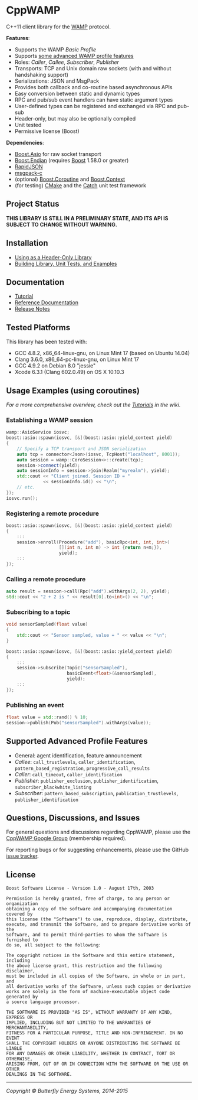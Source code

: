 CppWAMP
=======

C++11 client library for the [WAMP][wamp] protocol.

**Features**:

- Supports the WAMP _Basic Profile_
- Supports [some advanced WAMP profile features](#advanced)
- Roles: _Caller_, _Callee_, _Subscriber_, _Publisher_
- Transports: TCP and Unix domain raw sockets (with and without handshaking support)
- Serializations: JSON and MsgPack
- Provides both callback and co-routine based asynchronous APIs
- Easy conversion between static and dynamic types
- RPC and pub/sub event handlers can have static argument types
- User-defined types can be registered and exchanged via RPC and pub-sub
- Header-only, but may also be optionally compiled
- Unit tested
- Permissive license (Boost)

**Dependencies**:

- [Boost.Asio][boost-asio] for raw socket transport
- [Boost.Endian][boost-endian] (requires [Boost][boost] 1.58.0 or greater)
- [RapidJSON][rapidjson]
- [msgpack-c][msgpack-c]
- (optional) [Boost.Coroutine][boost-coroutine] and
  [Boost.Context][boost-context]
- (for testing) [CMake][cmake] and the [Catch][catch] unit test framework

[wamp]: http://wamp-proto.org/
[boost-asio]: http://www.boost.org/doc/libs/release/doc/html/boost_asio.html
[boost-endian]: https://github.com/boostorg/endian
[boost]: http://boost.org
[rapidjson]: https://github.com/miloyip/rapidjson
[msgpack-c]: https://github.com/msgpack/msgpack-c
[boost-coroutine]: http://www.boost.org/doc/libs/release/libs/coroutine/doc/html/index.html
[boost-context]: http://www.boost.org/doc/libs/release/libs/context/doc/html/index.html
[cmake]: http://www.cmake.org/
[catch]: https://github.com/philsquared/Catch

Project Status
--------------

**THIS LIBRARY IS STILL IN A PRELIMINARY STATE, AND ITS API IS SUBJECT TO
CHANGE WITHOUT WARNING.**

Installation
-------------

- [Using as a Header-Only Library](https://github.com/ecorm/cppwamp/wiki/Header-Only-Use)
- [Building Library, Unit Tests, and Examples](https://github.com/ecorm/cppwamp/wiki/Building)

Documentation
-------------

- [Tutorial](https://github.com/ecorm/cppwamp/wiki/Tutorial)
- [Reference Documentation](http://ecorm.github.io/cppwamp/doc/index.html)
- [Release Notes](./CHANGELOG.md)

Tested Platforms
----------------

This library has been tested with:

- GCC 4.8.2, x86_64-linux-gnu, on Linux Mint 17 (based on Ubuntu 14.04)
- Clang 3.6.0, x86_64-pc-linux-gnu, on Linux Mint 17
- GCC 4.9.2 on Debian 8.0 "jessie"
- Xcode 6.3.1 (Clang 602.0.49) on OS X 10.10.3

Usage Examples (using coroutines)
---------------------------------

_For a more comprehensive overview, check out the [Tutorials](https://github.com/ecorm/cppwamp/wiki/Tutorial) in the wiki._

### Establishing a WAMP session
```c++
wamp::AsioService iosvc;
boost::asio::spawn(iosvc, [&](boost::asio::yield_context yield)
{
    // Specify a TCP transport and JSON serialization
    auto tcp = connector<Json>(iosvc, TcpHost("localhost", 8001));
    auto session = wamp::CoroSession<>::create(tcp);
    session->connect(yield);
    auto sessionInfo = session->join(Realm("myrealm"), yield);
    std::cout << "Client joined. Session ID = "
              << sessionInfo.id() << "\n";
    // etc.
});
iosvc.run();
```

### Registering a remote procedure
```c++
boost::asio::spawn(iosvc, [&](boost::asio::yield_context yield)
{
    :::
    session->enroll(Procedure("add"), basicRpc<int, int, int>(
                    [](int n, int m) -> int {return n+m;}),
                    yield);
    :::
});
```

### Calling a remote procedure
```c++
auto result = session->call(Rpc("add").withArgs(2, 2), yield);
std::cout << "2 + 2 is " << result[0].to<int>() << "\n";
```

### Subscribing to a topic
```c++
void sensorSampled(float value)
{
    std::cout << "Sensor sampled, value = " << value << "\n";
}

boost::asio::spawn(iosvc, [&](boost::asio::yield_context yield)
{
    :::
    session->subscribe(Topic("sensorSampled"),
                       basicEvent<float>(&sensorSampled),
                       yield);
    :::
});
```

### Publishing an event
```c++
float value = std::rand() % 10;
session->publish(Pub("sensorSampled").withArgs(value));
```

<a name="advanced"></a>Supported Advanced Profile Features
----------------------------------------------------------

- General: agent identification, feature announcement
- _Callee_: `call_trustlevels`, `caller_identification`, `pattern_based_registration`, `progressive_call_results`
- _Caller_: `call_timeout`, `caller_identification`
- _Publisher_: `publisher_exclusion`, `publisher_identification`, `subscriber_blackwhite_listing`
- _Subscriber_: `pattern_based_subscription`, `publication_trustlevels`, `publisher_identification`

Questions, Discussions, and Issues
----------------------------------

For general questions and discussions regarding CppWAMP, please use the
[CppWAMP Google Group][googlegroup] (membership required).

For reporting bugs or for suggesting enhancements, please use the GitHub
[issue tracker][issues].

[googlegroup]: https://groups.google.com/forum/#!forum/cppwamp
[issues]: https://github.com/ecorm/cppwamp/issues


License
-------

```
Boost Software License - Version 1.0 - August 17th, 2003

Permission is hereby granted, free of charge, to any person or organization
obtaining a copy of the software and accompanying documentation covered by
this license (the "Software") to use, reproduce, display, distribute,
execute, and transmit the Software, and to prepare derivative works of the
Software, and to permit third-parties to whom the Software is furnished to
do so, all subject to the following:

The copyright notices in the Software and this entire statement, including
the above license grant, this restriction and the following disclaimer,
must be included in all copies of the Software, in whole or in part, and
all derivative works of the Software, unless such copies or derivative
works are solely in the form of machine-executable object code generated by
a source language processor.

THE SOFTWARE IS PROVIDED "AS IS", WITHOUT WARRANTY OF ANY KIND, EXPRESS OR
IMPLIED, INCLUDING BUT NOT LIMITED TO THE WARRANTIES OF MERCHANTABILITY,
FITNESS FOR A PARTICULAR PURPOSE, TITLE AND NON-INFRINGEMENT. IN NO EVENT
SHALL THE COPYRIGHT HOLDERS OR ANYONE DISTRIBUTING THE SOFTWARE BE LIABLE
FOR ANY DAMAGES OR OTHER LIABILITY, WHETHER IN CONTRACT, TORT OR OTHERWISE,
ARISING FROM, OUT OF OR IN CONNECTION WITH THE SOFTWARE OR THE USE OR OTHER
DEALINGS IN THE SOFTWARE.
```

* * *
_Copyright © Butterfly Energy Systems, 2014-2015_
